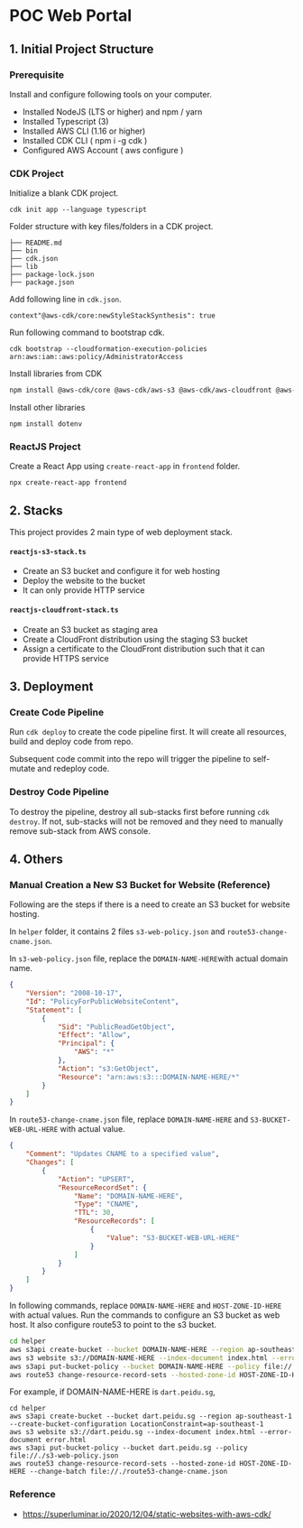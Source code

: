 # POC Web Portal




## 1. Initial Project Structure

### Prerequisite

Install and configure following tools on your computer.
- Installed NodeJS (LTS or higher) and npm / yarn
- Installed Typescript (3)
- Installed AWS CLI (1.16 or higher)
- Installed CDK CLI ( npm i -g cdk )
- Configured AWS Account ( aws configure )




### CDK Project

Initialize a blank CDK project.

```
cdk init app --language typescript
```
Folder structure with key files/folders in a CDK project.

```
├── README.md
├── bin
├── cdk.json
├── lib
├── package-lock.json
├── package.json
```

Add following line in `cdk.json`.

```
context"@aws-cdk/core:newStyleStackSynthesis": true
```

Run following command to bootstrap cdk.

```
cdk bootstrap --cloudformation-execution-policies arn:aws:iam::aws:policy/AdministratorAccess
```

Install  libraries from CDK

```bash
npm install @aws-cdk/core @aws-cdk/aws-s3 @aws-cdk/aws-cloudfront @aws-cdk/aws-iam @aws-cdk/aws-codebuild @aws-cdk/aws-codepipeline @aws-cdk/aws-codepipeline-actions @aws-cdk/aws-route53 @aws-cdk/aws-route53-targets @aws-cdk/aws-certificatemanager @aws-cdk/pipelines @aws-cdk/aws-s3-deployment 
```

Install other libraries

```
npm install dotenv
```



### ReactJS Project

Create a React App using `create-react-app` in `frontend` folder.
```
npx create-react-app frontend
```



## 2. Stacks

This project provides 2 main type of web deployment stack. 

#### `reactjs-s3-stack.ts` 

* Create an S3 bucket and configure it for web hosting
* Deploy the website to the bucket
* It can only provide HTTP service

#### `reactjs-cloudfront-stack.ts`

* Create an S3 bucket as staging area
* Create a CloudFront distribution using the staging S3 bucket
* Assign a certificate to the CloudFront distribution such that it can provide HTTPS service



## 3. Deployment

### Create Code Pipeline

Run `cdk deploy` to create the code pipeline first. It will create all resources, build and deploy code from repo. 

Subsequent code commit into the repo will trigger the pipeline to self-mutate and redeploy code.



### Destroy Code Pipeline

To destroy the pipeline, destroy all sub-stacks first before running `cdk destroy`. If not, sub-stacks will not be removed and they need to manually remove sub-stack from AWS console. 





## 4. Others

### Manual Creation a New S3 Bucket for Website (Reference)

Following are the steps if there is a need to create an S3 bucket for website hosting. 

In `helper` folder, it contains 2 files `s3-web-policy.json` and `route53-change-cname.json`.

In `s3-web-policy.json` file, replace the `DOMAIN-NAME-HERE`with actual domain name.

```json
{
    "Version": "2008-10-17",
    "Id": "PolicyForPublicWebsiteContent",
    "Statement": [
        {
            "Sid": "PublicReadGetObject",
            "Effect": "Allow",
            "Principal": {
                "AWS": "*"
            },
            "Action": "s3:GetObject",
            "Resource": "arn:aws:s3:::DOMAIN-NAME-HERE/*"
        }
    ]
}
```

In `route53-change-cname.json` file, replace `DOMAIN-NAME-HERE` and `S3-BUCKET-WEB-URL-HERE` with actual value.

```json
{
    "Comment": "Updates CNAME to a specified value",
    "Changes": [
        {
            "Action": "UPSERT",
            "ResourceRecordSet": {
                "Name": "DOMAIN-NAME-HERE",
                "Type": "CNAME",
                "TTL": 30,
                "ResourceRecords": [
                    {
                        "Value": "S3-BUCKET-WEB-URL-HERE"
                    }
                ]
            }
        }
    ]
}
```



In following commands, replace `DOMAIN-NAME-HERE` and `HOST-ZONE-ID-HERE` with actual values. Run the commands to configure an S3 bucket as web host. It also configure route53 to point to the s3 bucket.

```bash
cd helper
aws s3api create-bucket --bucket DOMAIN-NAME-HERE --region ap-southeast-1 --create-bucket-configuration LocationConstraint=ap-southeast-1
aws s3 website s3://DOMAIN-NAME-HERE --index-document index.html --error-document error.html
aws s3api put-bucket-policy --bucket DOMAIN-NAME-HERE --policy file://./s3-web-policy.json
aws route53 change-resource-record-sets --hosted-zone-id HOST-ZONE-ID-HERE --change-batch file://./route53-change-cname.json
```



For example, if DOMAIN-NAME-HERE is `dart.peidu.sg`,

```
cd helper
aws s3api create-bucket --bucket dart.peidu.sg --region ap-southeast-1 --create-bucket-configuration LocationConstraint=ap-southeast-1
aws s3 website s3://dart.peidu.sg --index-document index.html --error-document error.html
aws s3api put-bucket-policy --bucket dart.peidu.sg --policy file://./s3-web-policy.json
aws route53 change-resource-record-sets --hosted-zone-id HOST-ZONE-ID-HERE --change-batch file://./route53-change-cname.json
```



### Reference

- https://superluminar.io/2020/12/04/static-websites-with-aws-cdk/



